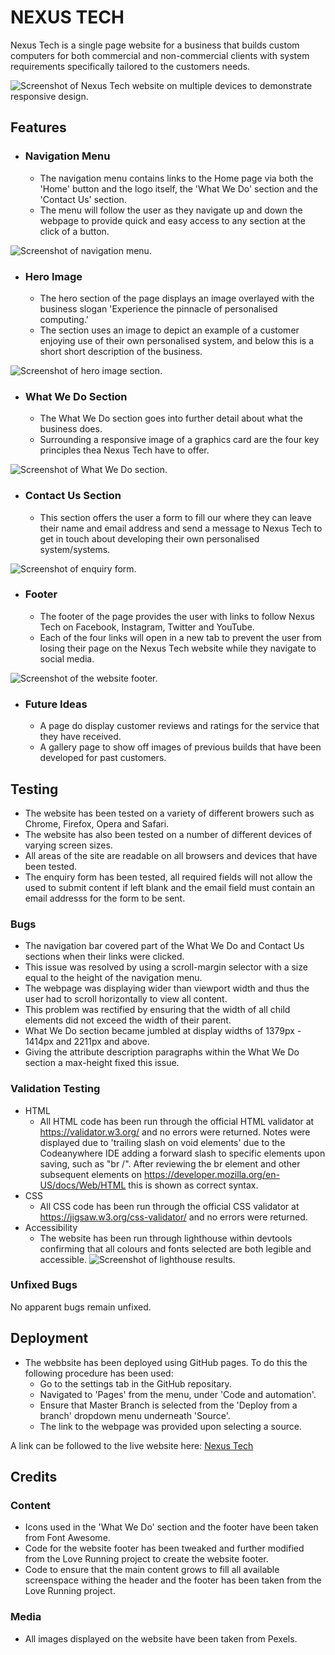 # NEXUS TECH

Nexus Tech is a single page website for a business that builds custom computers for both commercial and non-commercial clients with system requirements specifically tailored to the customers needs.

![Screenshot of Nexus Tech website on multiple devices to demonstrate responsive design.](assets/images/responsive-design.PNG)

## Features

- ### Navigation Menu
  
  - The navigation menu contains links to the Home page via both the 'Home' button and the logo itself, the 'What We Do' section and the 'Contact Us' section.
  - The menu will follow the user as they navigate up and down the webpage to provide quick and easy access to any section at the click of a button.

![Screenshot of navigation menu.](assets/images/navigation-menu.PNG)

- ### Hero Image

  - The hero section of the page displays an image overlayed with the business slogan 'Experience the pinnacle of personalised computing.'
  - The section uses an image to depict an example of a customer enjoying use of their own personalised system, and below this is a short short description of the business.

![Screenshot of hero image section.](assets/images/hero-image.PNG)

- ### What We Do Section

  - The What We Do section goes into further detail about what the business does.
  - Surrounding a responsive image of a graphics card are the four key principles thea Nexus Tech have to offer.

![Screenshot of What We Do section.](assets/images/what-we-do.PNG)

- ### Contact Us Section

  - This section offers the user a form to fill our where they can leave their name and email address and send a message to Nexus Tech to get in touch about developing their own personalised system/systems.

![Screenshot of enquiry form.](assets/images/contact-us-form.PNG)

- ### Footer

  - The footer of the page provides the user with links to follow Nexus Tech on Facebook, Instagram, Twitter and YouTube.
  - Each of the four links will open in a new tab to prevent the user from losing their page on the Nexus Tech website while they navigate to social media.

![Screenshot of the website footer.](assets/images/footer.PNG)

- ### Future Ideas

  - A page do display customer reviews and ratings for the service that they have received.
  - A gallery page to show off images of previous builds that have been developed for past customers.

## Testing

- The website has been tested on a variety of different browers such as Chrome, Firefox, Opera and Safari.
- The website has also been tested on a number of different devices of varying screen sizes.
- All areas of the site are readable on all browsers and devices that have been tested.
- The enquiry form has been tested, all required fields will not allow the used to submit content if left blank and the email field must contain an email addresss for the form to be sent.

### Bugs

- The navigation bar covered part of the What We Do and Contact Us sections when their links were clicked.
- This issue was resolved by using a scroll-margin selector with a size equal to the height of the navigation menu.
- The webpage was displaying wider than viewport width and thus the user had to scroll horizontally to view all content.
- This problem was rectified by ensuring that the width of all child elements did not exceed the width of their parent.
- What We Do section became jumbled at display widths of 1379px - 1414px and 2211px and above.
- Giving the attribute description paragraphs within the What We Do section a max-height fixed this issue.

### Validation Testing

- HTML
  - All HTML code has been run through the official HTML validator at <https://validator.w3.org/> and no errors were returned. Notes were displayed due to 'trailing slash on void elements' due to the Codeanywhere IDE adding a forward slash to specific elements upon saving, such as "br /". After reviewing the br element and other subsequent elements on <https://developer.mozilla.org/en-US/docs/Web/HTML> this is shown as correct syntax.
- CSS
  - All CSS code has been run through the official CSS validator at <https://jigsaw.w3.org/css-validator/> and no errors were returned.
- Accessibility
  - The website has been run through lighthouse within devtools confirming that all colours and fonts selected are both legible and accessible.
![Screenshot of lighthouse results.](assets/images/lighthouse.PNG)

### Unfixed Bugs

No apparent bugs remain unfixed.

## Deployment

- The webbsite has been deployed using GitHub pages. To do this the following procedure has been used:
  - Go to the settings tab in the GitHub repositary.
  - Navigated to 'Pages' from the menu, under 'Code and automation'.
  - Ensure that Master Branch is selected from the 'Deploy from a branch' dropdown menu underneath 'Source'.
  - The link to the webpage was provided upon selecting a source.

A link can be followed to the live website here: [Nexus Tech](https://eddy-bryan.github.io/nexus-tech/)

## Credits

### Content

- Icons used in the 'What We Do' section and the footer have been taken from Font Awesome.
- Code for the website footer has been tweaked and further modified from the Love Running project to create the website footer.
- Code to ensure that the main content grows to fill all available screenspace withing the header and the footer has been taken from the Love Running project.

### Media

- All images displayed on the website have been taken from Pexels.
